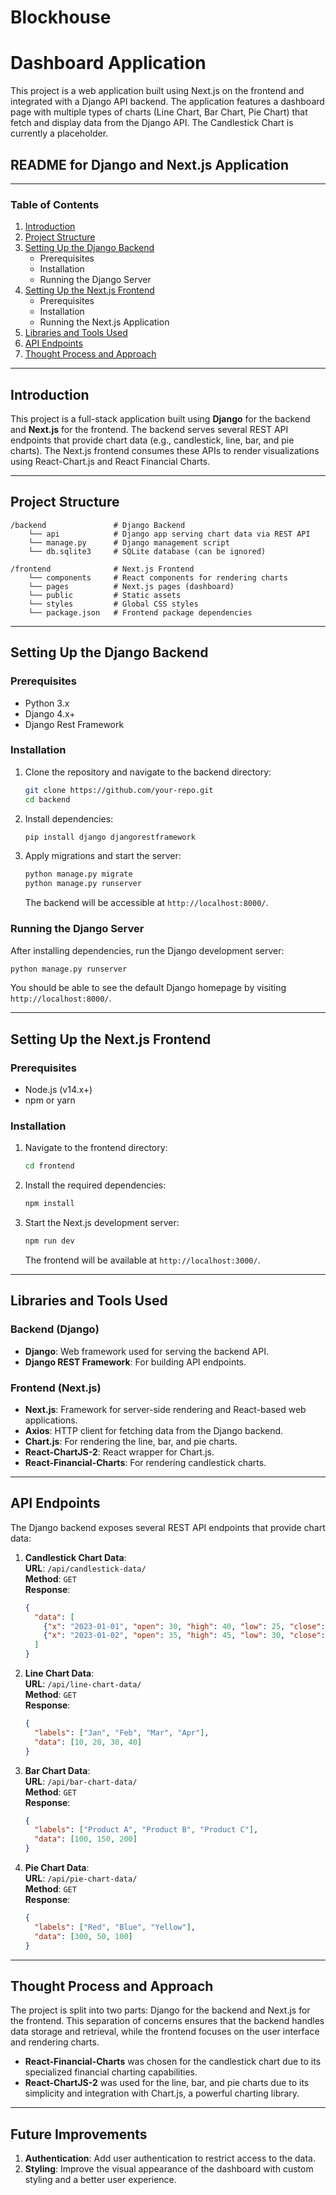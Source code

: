 # Blockhouse
# Dashboard Application

This project is a web application built using Next.js on the frontend and integrated with a Django API backend. The application features a dashboard page with multiple types of charts (Line Chart, Bar Chart, Pie Chart) that fetch and display data from the Django API. The Candlestick Chart is currently a placeholder.

## README for Django and Next.js Application

---

### **Table of Contents**
1. [Introduction](#introduction)
2. [Project Structure](#project-structure)
3. [Setting Up the Django Backend](#setting-up-the-django-backend)
    - Prerequisites
    - Installation
    - Running the Django Server
4. [Setting Up the Next.js Frontend](#setting-up-the-nextjs-frontend)
    - Prerequisites
    - Installation
    - Running the Next.js Application
5. [Libraries and Tools Used](#libraries-and-tools-used)
6. [API Endpoints](#api-endpoints)
7. [Thought Process and Approach](#thought-process-and-approach)

---

## Introduction

This project is a full-stack application built using **Django** for the backend and **Next.js** for the frontend. The backend serves several REST API endpoints that provide chart data (e.g., candlestick, line, bar, and pie charts). The Next.js frontend consumes these APIs to render visualizations using React-Chart.js and React Financial Charts.

---

## Project Structure

```
/backend               # Django Backend
    └── api            # Django app serving chart data via REST API
    └── manage.py      # Django management script
    └── db.sqlite3     # SQLite database (can be ignored)
    
/frontend              # Next.js Frontend
    └── components     # React components for rendering charts
    └── pages          # Next.js pages (dashboard)
    └── public         # Static assets
    └── styles         # Global CSS styles
    └── package.json   # Frontend package dependencies
```

---

## Setting Up the Django Backend

### Prerequisites

- Python 3.x
- Django 4.x+
- Django Rest Framework

### Installation

1. Clone the repository and navigate to the backend directory:

    ```bash
    git clone https://github.com/your-repo.git
    cd backend
    ```

2. Install dependencies:

    ```bash
    pip install django djangorestframework
    ```

3. Apply migrations and start the server:

    ```bash
    python manage.py migrate
    python manage.py runserver
    ```

   The backend will be accessible at `http://localhost:8000/`.

### Running the Django Server

After installing dependencies, run the Django development server:

```bash
python manage.py runserver
```

You should be able to see the default Django homepage by visiting `http://localhost:8000/`.

---

## Setting Up the Next.js Frontend

### Prerequisites

- Node.js (v14.x+)
- npm or yarn

### Installation

1. Navigate to the frontend directory:

    ```bash
    cd frontend
    ```

2. Install the required dependencies:

    ```bash
    npm install
    ```

3. Start the Next.js development server:

    ```bash
    npm run dev
    ```

   The frontend will be available at `http://localhost:3000/`.

---

## Libraries and Tools Used

### **Backend (Django)**
- **Django**: Web framework used for serving the backend API.
- **Django REST Framework**: For building API endpoints.

### **Frontend (Next.js)**
- **Next.js**: Framework for server-side rendering and React-based web applications.
- **Axios**: HTTP client for fetching data from the Django backend.
- **Chart.js**: For rendering the line, bar, and pie charts.
- **React-ChartJS-2**: React wrapper for Chart.js.
- **React-Financial-Charts**: For rendering candlestick charts.

---

## API Endpoints

The Django backend exposes several REST API endpoints that provide chart data:

1. **Candlestick Chart Data**:  
   **URL**: `/api/candlestick-data/`  
   **Method**: `GET`  
   **Response**:
    ```json
    {
      "data": [
        {"x": "2023-01-01", "open": 30, "high": 40, "low": 25, "close": 35},
        {"x": "2023-01-02", "open": 35, "high": 45, "low": 30, "close": 40}
      ]
    }
    ```

2. **Line Chart Data**:  
   **URL**: `/api/line-chart-data/`  
   **Method**: `GET`  
   **Response**:
    ```json
    {
      "labels": ["Jan", "Feb", "Mar", "Apr"],
      "data": [10, 20, 30, 40]
    }
    ```

3. **Bar Chart Data**:  
   **URL**: `/api/bar-chart-data/`  
   **Method**: `GET`  
   **Response**:
    ```json
    {
      "labels": ["Product A", "Product B", "Product C"],
      "data": [100, 150, 200]
    }
    ```

4. **Pie Chart Data**:  
   **URL**: `/api/pie-chart-data/`  
   **Method**: `GET`  
   **Response**:
    ```json
    {
      "labels": ["Red", "Blue", "Yellow"],
      "data": [300, 50, 100]
    }
    ```

---

## Thought Process and Approach

The project is split into two parts: Django for the backend and Next.js for the frontend. This separation of concerns ensures that the backend handles data storage and retrieval, while the frontend focuses on the user interface and rendering charts.
   - **React-Financial-Charts** was chosen for the candlestick chart due to its specialized financial charting capabilities.
   - **React-ChartJS-2** was used for the line, bar, and pie charts due to its simplicity and integration with Chart.js, a powerful charting library.

---

## Future Improvements

1. **Authentication**: Add user authentication to restrict access to the data.
2. **Styling**: Improve the visual appearance of the dashboard with custom styling and a better user experience.
